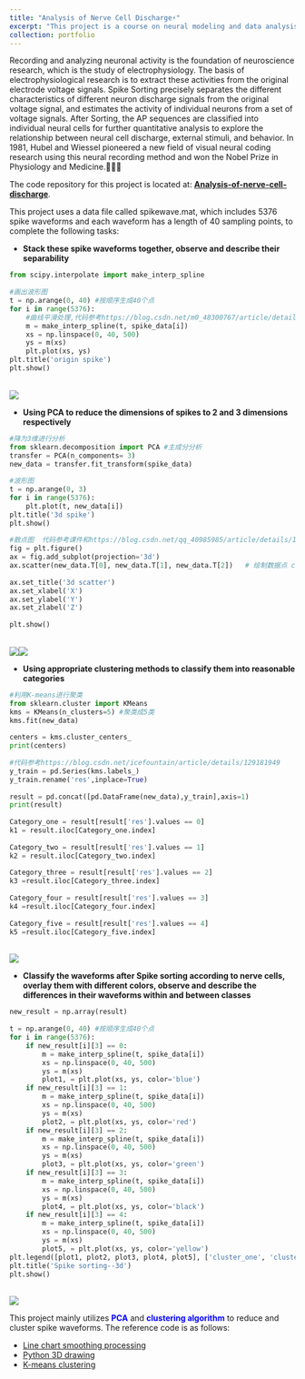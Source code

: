 ```yaml
---
title: "Analysis of Nerve Cell Discharge⚡️"
excerpt: "This project is a course on neural modeling and data analysis. <br/><img src='/images/PCA.png'>"
collection: portfolio
---
```


Recording and analyzing neuronal activity is the foundation of neuroscience research, which is the study of electrophysiology. The basis of electrophysiological research is to extract these activities from the original electrode voltage signals. Spike Sorting precisely separates the different characteristics of different neuron discharge signals from the original voltage signal, and estimates the activity of individual neurons from a set of voltage signals. After Sorting, the AP sequences are classified into individual neural cells for further quantitative analysis to explore the relationship between neural cell discharge, external stimuli, and behavior. In 1981, Hubel and Wiessel pioneered a new field of visual neural coding research using this neural recording method and won the Nobel Prize in Physiology and Medicine.👩‍🔬🔬 <br/>

The code repository for this project is located at: [<b>Analysis-of-nerve-cell-discharge</b>](https://github.com/wubeizi/Analysis-of-nerve-cell-discharge).<br/>

This project uses a data file called spikewave.mat, which includes 5376 spike waveforms and each waveform has a length of 40 sampling points, to complete the following tasks:
- <b>Stack these spike waveforms together, observe and describe their separability</b><br/>
```python
from scipy.interpolate import make_interp_spline
 
#画出波形图
t = np.arange(0, 40) #按顺序生成40个点
for i in range(5376):
    #曲线平滑处理,代码参考https://blog.csdn.net/m0_48300767/article/details/130075597
    m = make_interp_spline(t, spike_data[i])
    xs = np.linspace(0, 40, 500)
    ys = m(xs)
    plt.plot(xs, ys)
plt.title('origin spike')
plt.show()
```
<br/><img src='/images/result1.png'>
- <b>Using PCA to reduce the dimensions of spikes to 2 and 3 dimensions respectively</b><br/>

```python
#降为3维进行分析
from sklearn.decomposition import PCA #主成分分析
transfer = PCA(n_components= 3)
new_data = transfer.fit_transform(spike_data)
 
#波形图
t = np.arange(0, 3) 
for i in range(5376):
    plt.plot(t, new_data[i])
plt.title('3d spike')
plt.show()
 
#散点图  代码参考课件和https://blog.csdn.net/qq_40985985/article/details/119676953
fig = plt.figure()
ax = fig.add_subplot(projection='3d')
ax.scatter(new_data.T[0], new_data.T[1], new_data.T[2])   # 绘制数据点 c: 'r'红色，'y'黄色，等颜色
    
ax.set_title('3d scatter')
ax.set_xlabel('X')
ax.set_ylabel('Y')
ax.set_zlabel('Z')
 
plt.show()
```
<br/><img src='/images/result2.png'><img src='/images/result2(2).png'>
- <b>Using appropriate clustering methods to classify them into reasonable categories</b><br/>

```python
#利用K-means进行聚类
from sklearn.cluster import KMeans
kms = KMeans(n_clusters=5) #聚类成5类
kms.fit(new_data)
 
centers = kms.cluster_centers_
print(centers)
 
#代码参考https://blog.csdn.net/icefountain/article/details/129181949
y_train = pd.Series(kms.labels_)
y_train.rename('res',inplace=True)
 
result = pd.concat([pd.DataFrame(new_data),y_train],axis=1)
print(result)
 
Category_one = result[result['res'].values == 0]
k1 = result.iloc[Category_one.index]
 
Category_two = result[result['res'].values == 1]
k2 = result.iloc[Category_two.index]
 
Category_three = result[result['res'].values == 2]
k3 =result.iloc[Category_three.index]
 
Category_four = result[result['res'].values == 3]
k4 =result.iloc[Category_four.index]
 
Category_five = result[result['res'].values == 4]
k5 =result.iloc[Category_five.index]
```
<br/><img src='/images/PCA.png'>
- <b>Classify the waveforms after Spike sorting according to nerve cells, overlay them with different colors, observe and describe the differences in their waveforms within and between classes</b><br/>

```python
new_result = np.array(result)
 
t = np.arange(0, 40) #按顺序生成40个点
for i in range(5376):
    if new_result[i][3] == 0:
        m = make_interp_spline(t, spike_data[i])
        xs = np.linspace(0, 40, 500)
        ys = m(xs)
        plot1, = plt.plot(xs, ys, color='blue')
    if new_result[i][3] == 1:
        m = make_interp_spline(t, spike_data[i])
        xs = np.linspace(0, 40, 500)
        ys = m(xs)
        plot2, = plt.plot(xs, ys, color='red')
    if new_result[i][3] == 2:
        m = make_interp_spline(t, spike_data[i])
        xs = np.linspace(0, 40, 500)
        ys = m(xs)
        plot3, = plt.plot(xs, ys, color='green')
    if new_result[i][3] == 3:
        m = make_interp_spline(t, spike_data[i])
        xs = np.linspace(0, 40, 500)
        ys = m(xs)
        plot4, = plt.plot(xs, ys, color='black')
    if new_result[i][3] == 4:
        m = make_interp_spline(t, spike_data[i])
        xs = np.linspace(0, 40, 500)
        ys = m(xs)
        plot5, = plt.plot(xs, ys, color='yellow')
plt.legend([plot1, plot2, plot3, plot4, plot5], ['cluster_one', 'cluster_two', 'cluster_three', 'cluster_four', 'cluster_five'])
plt.title('Spike sorting--3d')
plt.show()
```
<br/><img src='/images/result4.png'>

This project mainly utilizes <font color=blue><b>PCA</b></font> and <font color=blue><b>clustering algorithm</b></font> to reduce and cluster spike waveforms. The reference code is as follows:
- [Line chart smoothing processing](https://blog.csdn.net/m0_48300767/article/details/130075597)
- [Python 3D drawing](https://blog.csdn.net/qq_40985985/article/details/119676953)
- [K-means clustering](https://blog.csdn.net/icefountain/article/details/129181949)